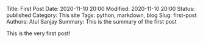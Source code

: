 Title: First Post
Date: 2020-11-10 20:00
Modified: 2020-11-10  20:00
Status: published
Category: This site
Tags: python, markdown, blog
Slug: first-post
Authors: Atul Sanjay
Summary: This is the summary of the first post

This is the very first post!
